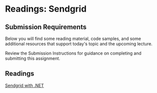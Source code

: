 # Readings: Sendgrid

## Submission Requirements

Below you will find some reading material, code samples, and some additional resources that support today's topic and the upcoming lecture.

Review the Submission Instructions for guidance on completing and submitting this assignment.

## Readings

[Sendgrid with .NET](https://docs.microsoft.com/en-us/azure/sendgrid-dotnet-how-to-send-email)

<!-- Mix it up! Create the questions with pointed answers, fill in the blank, or opinion/open ended -->
